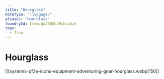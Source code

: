 ```yaml
---
title: "Hourglass"
noteType: ":luggage:"
aliases: "Hourglass"
foundryId: Item.GoJt85hJMcbca3ze
tags:
  - Item
---
```


# Hourglass
![[systems-pf2e-icons-equipment-adventuring-gear-hourglass.webp|150]]
